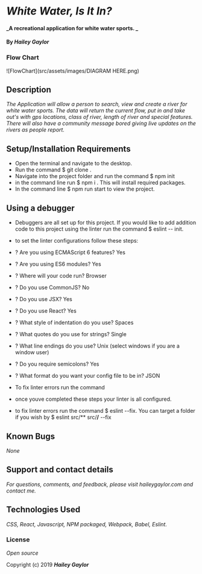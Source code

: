 # _White Water, Is It In?_

#### _A recreational application for white water sports. _

#### By _**Hailey Gaylor**_

### Flow Chart
![FlowChart](src/assets/images/DIAGRAM HERE.png)

## Description

_The Application will allow a person to search, view and create a river for white water sports. The data will return the current flow, put in and take out's with gps locations, class of river, length of river and special features. There will also have a community message bored giving live updates on the rivers as people report._

## Setup/Installation Requirements

- Open the terminal and navigate to the desktop.
- Run the command $ git clone .
- Navigate into the project folder and run the command $ npm init
- in the command line run $ npm i . This will install required packages.
- In the command line $ npm run start to view the project. 

## Using a debugger
- Debuggers are all set up for this project. If you would like to add addition code to this project using the linter run the command $ eslint -- init. 
- to set the linter configurations follow these steps:
- ? Are you using ECMAScript 6 features? Yes
- ? Are you using ES6 modules? Yes
- ? Where will your code run? Browser
- ? Do you use CommonJS? No
- ? Do you use JSX? Yes
- ? Do you use React? Yes
- ? What style of indentation do you use? Spaces  
- ? What quotes do you use for strings? Single
- ? What line endings do you use? Unix (select windows if you are a window user)
- ? Do you require semicolons? Yes
- ? What format do you want your config file to be in? JSON
- To fix linter errors run the command 

- once youve completed these steps your linter is all configured. 
- to fix linter errors run the command $ eslint --fix. You can target a folder if you wish by $ eslint src/** src/**/** --fix

## Known Bugs

_None_

## Support and contact details

_For questions, comments, and feedback, please visit haileygaylor.com and contact me._

## Technologies Used

_CSS, React, Javascript, NPM packaged, Webpack, Babel, Eslint._ 

### License

*Open source*

Copyright (c) 2019 **_Hailey Gaylor_**